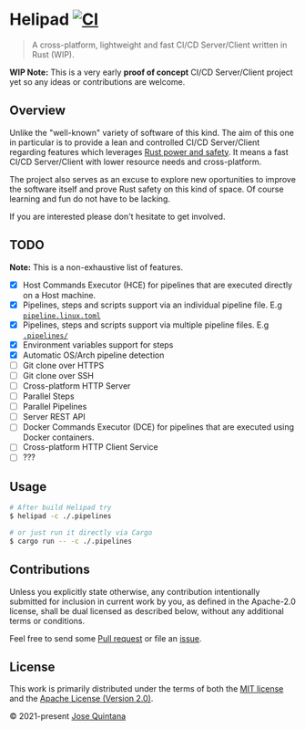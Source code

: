 # Helipad [![CI](https://github.com/joseluisq/helipad/actions/workflows/devel.yml/badge.svg)](https://github.com/joseluisq/helipad/actions/workflows/devel.yml)

> A cross-platform, lightweight and fast CI/CD Server/Client written in Rust (WIP).

**WIP Note:** This is a very early **proof of concept** CI/CD Server/Client project yet so any ideas or contributions are welcome.

## Overview

Unlike the "well-known" variety of software of this kind. The aim of this one in particular is to provide a lean and controlled CI/CD Server/Client regarding features which leverages [Rust power and safety](https://cacm.acm.org/magazines/2021/4/251364-safe-systems-programming-in-rust/fulltext). It means a fast CI/CD Server/Client with lower resource needs and cross-platform.

The project also serves as an excuse to explore new oportunities to improve the software itself and prove Rust safety on this kind of space. Of course learning and fun do not have to be lacking.

If you are interested please don't hesitate to get involved.

## TODO

**Note:** This is a non-exhaustive list of features.

- [x] Host Commands Executor (HCE) for pipelines that are executed directly on a Host machine. 
- [x] Pipelines, steps and scripts support via an individual pipeline file. E.g [`pipeline.linux.toml`](.pipelines/pipeline.linux.toml)
- [x] Pipelines, steps and scripts support via multiple pipeline files. E.g [`.pipelines/`](.pipelines/)
- [x] Environment variables support for steps
- [x] Automatic OS/Arch pipeline detection
- [ ] Git clone over HTTPS
- [ ] Git clone over SSH
- [ ] Cross-platform HTTP Server
- [ ] Parallel Steps
- [ ] Parallel Pipelines
- [ ] Server REST API
- [ ] Docker Commands Executor (DCE) for pipelines that are executed using Docker containers.
- [ ] Cross-platform HTTP Client Service
- [ ] ???

## Usage

```sh
# After build Helipad try
$ helipad -c ./.pipelines

# or just run it directly via Cargo
$ cargo run -- -c ./.pipelines
```

## Contributions

Unless you explicitly state otherwise, any contribution intentionally submitted for inclusion in current work by you, as defined in the Apache-2.0 license, shall be dual licensed as described below, without any additional terms or conditions.

Feel free to send some [Pull request](https://github.com/joseluisq/helipad/pulls) or file an [issue](https://github.com/joseluisq/helipad/issues).

## License

This work is primarily distributed under the terms of both the [MIT license](LICENSE-MIT) and the [Apache License (Version 2.0)](LICENSE-APACHE).

© 2021-present [Jose Quintana](https://git.io/joseluisq)
